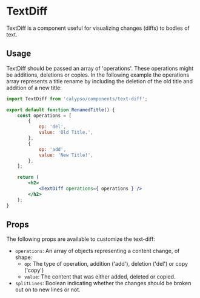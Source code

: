 # TextDiff

TextDiff is a component useful for visualizing changes (diffs) to bodies of text.

## Usage

TextDiff should be passed an array of 'operations'. These operations might be additions, deletions or copies.
In the following example the operations array represents a title rename by including the deletion of the old title and addition of a new title:

```jsx
import TextDiff from 'calypso/components/text-diff';

export default function RenamedTitle() {
	const operations = [
		{
			op: 'del',
			value: 'Old Title.',
		},
		{
			op: 'add',
			value: 'New Title!',
		},
	];

	return (
		<h2>
			<TextDiff operations={ operations } />
		</h2>
	);
}
```

## Props

The following props are available to customize the text-diff:

- `operations`: An array of objects representing a content change, of shape:
  - `op`: The type of operation, addition ('add'), deletion ('del') or copy ('copy')
  - `value`: The content that was either added, deleted or copied.
- `splitLines`: Boolean indicating whether the changes should be broken out on to new lines or not.
